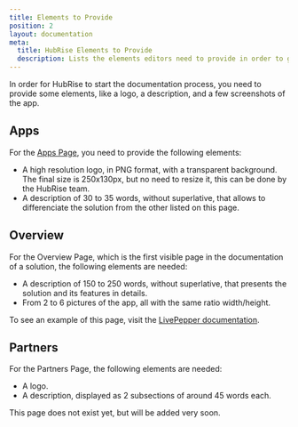 ```yaml
---
title: Elements to Provide
position: 2
layout: documentation
meta:
  title: HubRise Elements to Provide
  description: Lists the elements editors need to provide in order to get the documentation process started. 
---
```


In order for HubRise to start the documentation process, you need to provide some elements, like a logo, a description, and a few screenshots of the app.

## Apps

For the [Apps Page](/apps), you need to provide the following elements:

- A high resolution logo, in PNG format, with a transparent background. The final size is 250x130px, but no need to resize it, this can be done by the HubRise team.
- A description of 30 to 35 words, without superlative, that allows to differenciate the solution from the other listed on this page.

## Overview

For the Overview Page, which is the first visible page in the documentation of a solution, the following elements are needed:

- A description of 150 to 250 words, without superlative, that presents the solution and its features in details.
- From 2 to 6 pictures of the app, all with the same ratio width/height.

To see an example of this page, visit the [LivePepper documentation](/apps/livepepper).

## Partners

For the Partners Page, the following elements are needed:

- A logo.
- A description, displayed as 2 subsections of around 45 words each.

This page does not exist yet, but will be added very soon.